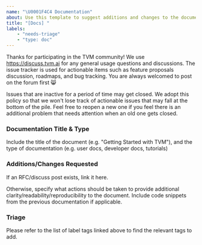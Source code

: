 ```yaml
---
name: "\U0001F4C4 Documentation"
about: Use this template to suggest additions and changes to the documentation. Find the list of label tags at TBD.
title: "[Docs] "
labels:
    - "needs-triage"
    - "type: doc"
---
```


Thanks for participating in the TVM community! We use https://discuss.tvm.ai for any general usage questions and discussions. The issue tracker is used for actionable items such as feature proposals discussion, roadmaps, and bug tracking.  You are always welcomed to post on the forum first :smile_cat:

Issues that are inactive for a period of time may get closed. We adopt this policy so that we won't lose track of actionable issues that may fall at the bottom of the pile. Feel free to reopen a new one if you feel there is an additional problem that needs attention when an old one gets closed.

### Documentation Title & Type

Include the title of the document (e.g. "Getting Started with TVM"), and the type of documentation (e.g. user docs, developer docs, tutorials)

### Additions/Changes Requested

If an RFC/discuss post exists, link it here.

Otherwise, specify what actions should be taken to provide additional clarity/readability/reproducibility to the document. Include code snippets from the previous documentation if applicable.

### Triage

Please refer to the list of label tags linked above to find the relevant tags to add. 

